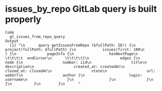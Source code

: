 # issues_by_repo GitLab query is built properly

    Code
      gl_issues_from_repo_query
    Output
      [1] "\n      query getIssuesFromRepo ($fullPath: ID!) {\n          project(fullPath: $fullPath) {\n            issues(first: 100\n                   ) {\n              pageInfo {\n                hasNextPage\n      \t\t\t\t  endCursor\n      \t\t\t\t}\n              edges {\n                node {\n                  number: iid\n                  title\n                  description\n                  created_at: createdAt\n                  closed_at: closedAt\n                  state\n                  url: webUrl\n                  author {\n                    login: username\n                  }\n                }\n              }\n            }\n          }\n        }\n      "

